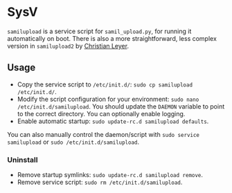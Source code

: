 # SysV

`samilupload` is a service script for `samil_upload.py`, for running it
automatically on boot. There is also a more straightforward, less complex
version in `samilupload2` by [Christian Leyer](https://github.com/chrleyer).

## Usage

* Copy the service script to `/etc/init.d/`: `sudo cp samilupload /etc/init.d/`.
* Modify the script configuration for your environment:
`sudo nano /etc/init.d/samilupload`. You should update the `DAEMON` variable to
point to the correct directory. You can optionally enable logging.
* Enable automatic startup: `sudo update-rc.d samilupload defaults`.

You can also manually control the daemon/script with `sudo service samilupload`
or `sudo /etc/init.d/samilupload`.

### Uninstall

* Remove startup symlinks: `sudo update-rc.d samilupload remove`.
* Remove service script: `sudo rm /etc/init.d/samilupload`.
